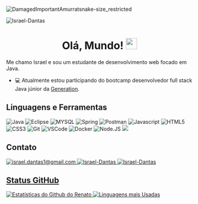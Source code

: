 ![DamagedImportantAmurratsnake-size_restricted](https://user-images.githubusercontent.com/83091543/120242097-76aef000-c23a-11eb-88ea-ab5b4459bb1a.gif)

<p align="left"><img src="https://komarev.com/ghpvc/?username=israel-97" alt="Israel-Dantas" /></p>

<h1 align="center">Olá, Mundo! <img src="https://media.giphy.com/media/hvRJCLFzcasrR4ia7z/giphy.gif" width="30px"></h1>

Me chamo Israel e sou um estudante de desenvolvimento web focado em Java.

- :computer: Atualmente estou participando do bootcamp desenvolvedor full stack Java júnior da <a href="https://brazil.generation.org" target="_blank">Generation</a>.

## Linguagens e Ferramentas
<p> 
  <img src="http://img.shields.io/badge/Java-ED8B00?style=for-the-badge&logo=java&logoColor=white" alt="Java" /> 
  <img src="https://img.shields.io/badge/Eclipse-2C2255?style=for-the-badge&logo=eclipse&logoColor=white" alt="Eclipse" />
  <img src="https://img.shields.io/badge/MySQL-00000F?style=for-the-badge&logo=mysql&logoColor=white" alt="MYSQL" />
  <img src="https://img.shields.io/badge/Spring-6DB33F?style=for-the-badge&logo=spring&logoColor=white" alt="Spring" />
  <img src="https://img.shields.io/badge/Postman-FF6C37?style=for-the-badge&logo=Postman&logoColor=white" alt="Postman" />
  <img src="https://img.shields.io/badge/JavaScript-F7DF1E?style=for-the-badge&logo=javascript&logoColor=black" alt="Javascript" /> 
  <img src="https://img.shields.io/badge/HTML5-E34F26?style=for-the-badge&logo=html5&logoColor=white" alt="HTML5" />
  <img src="https://img.shields.io/badge/CSS3-1572B6?style=for-the-badge&logo=css3&logoColor=white" alt="CSS3" />
  <img src="https://img.shields.io/badge/Git-F05032?style=for-the-badge&logo=git&logoColor=white" alt="Git" />  
  <img src="https://img.shields.io/badge/Visual_Studio_Code-0078D4?style=for-the-badge&logo=visual%20studio%20code&logoColor=white" alt="VSCode" />
  <img src="https://img.shields.io/badge/Docker-2CA5E0?style=for-the-badge&logo=docker&logoColor=white" alt="Docker" /> 
  <img src="https://img.shields.io/badge/Node.js-43853D?style=for-the-badge&logo=node-dot-js&logoColor=white" alt="Node.JS" /> 
  <img src="https://img.shields.io/badge/Angular-DD0031?style=for-the-badge&logo=angular&logoColor=white" lt="Angular" /> 
</p>
	
## Contato

<p align = "left">
   </a>
  <a href="mailto:israel.dantas1@gmail.com" target="_blank">
    <img src = "https://img.shields.io/badge/Gmail-D14836?style=for-the-badge&logo=gmail&logoColor=white" alt = "israel.dantas1@gmail.com" />
  </a> 
 <a href="https://www.linkedin.com/in/israel-dantas-gerente/" target="_blank">
    <img src = "https://img.shields.io/badge/LinkedIn-0077B5?style=for-the-badge&logo=linkedin&logoColor=white" alt = "Israel-Dantas" />
  </a>
  <a href="https://api.whatsapp.com/send?phone=5511991764413" target="_blank">
    <img src = "https://img.shields.io/badge/WhatsApp-25D366?style=for-the-badge&logo=whatsapp&logoColor=white" alt = "Israel-Dantas" />
  
</p>

## Status GitHub 

![Estatísticas do Github do Renato](https://github-readme-stats.vercel.app/api?username=israel-97&show_icons=true&theme=gruvbox)
[![Linguagens mais Usadas](https://github-readme-stats.vercel.app/api/top-langs/?username=israel-97&layout=compact)](https://github.com/anuraghazra/github-readme-stats)

